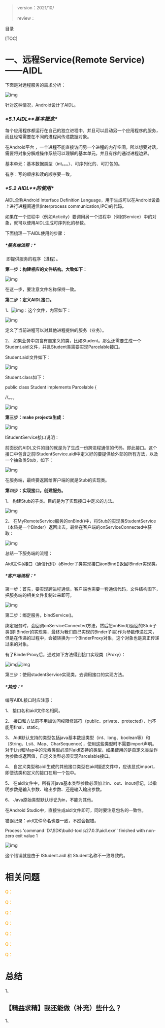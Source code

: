 > version：2021/10/
>
> review：



目录

[TOC]

# 一、远程Service(Remote Service)——AIDL

下面是对远程服务的需求分析：

![img](images/wps7A1.tmp-1634050306410.jpg) 

针对这种情况，Android设计了AIDL。

### ***\*5.1 AIDL\*******\*基本概念\****

每个应用程序都运行在自己的独立进程中，并且可以启动另一个应用程序的服务，而且经常需要在不同的进程间传递数据对象。

在Android平台 ，一个进程不能直接访问另一个进程的内存空间，所以想要对话，需要将对象分解成操作系统可以理解的基本单元，并且有序的通过进程边界。

基本单元：基本数据类型（int。。。）、可序列化的、可打包的。

有序：写的顺序和读的顺序要一致。

### ***\*5.2 AIDL\*******\*的使用\****

AIDL全称Android Interface Definition Language，用于生成可以在Android设备上进行进程间通信(interprocess communication,IPC)的代码。

如果在一个进程中（例如Acticity）要调用另一个进程中（例如Service）中的对象，就可以使用AIDL生成可序列化的参数。

下面梳理一下AIDL使用的步骤：

##### ***\*服务端流程：\****

​	即提供服务的程序（进程）。

**第一步：构建相应的文件结构。大致如下：**

![img](images/wps7A2.tmp-1634050306411.jpg) 

在这一步，要注意文件名称保持一致。

**第二步：定义A****IDL****接口。**

1、![img](images/wps7A3.tmp.jpg)：这个文件，内容如下：

![img](images/wps7A4.tmp.jpg) 

定义了当前进程可以对其他进程提供的服务（业务）。

2、 如果业务中包含有自定义的类，比如Student。那么还需要生成一个Student.aidl文件，并且Student类需要实现Parcelable接口。

Student.aidl文件如下：

![img](images/wps7A5.tmp.jpg) 

Student.class如下：

public class Student implements Parcelable {

//。。。

![img](images/wps7A6.tmp.jpg) 

**第三步：make** **project****à****生成：**

![img](images/wps7A7.tmp.jpg) 

IStudentService接口说明：

前面说的AIDL文件的目的就是为了生成一份跨进程通信的代码。即此接口。这个接口中包含之前IStudentService.aidl中定义好的要提供给外部的所有方法，以及一个抽象类Stub，如下：

![img](images/wps7B8.tmp.jpg) 

在服务端，最终要返回给客户端的就是Stub的实现类。

**第四步：实现接口，创建服务。**

1、 构建Stub的子类。目的是为了实现接口中定义的方法。

![img](images/wps7B9.tmp.jpg) 

2、 在MyRemoteService服务的onBind()中，将Stub的实现类StudentService（本质是一个Binder）返回出去，最终在客户端的onServiceConnected中获取：

![img](images/wps7BA.tmp.jpg) 

 

总结一下服务端的流程：

Aidl文件à接口（通信代码）àBinder子类实现接口àonBind()返回IBinder实现类。

##### ***\*客户端流程：\****

第一步：首先，要实现跨进程通信，客户端也需要一套通信代码，文件结构图下，把服务端的相关文件复制过来即可。

![img](images/wps7BB.tmp.jpg) 

第二步：绑定服务，bindService()。

绑定服务时，会回调onServiceConnected方法，然后把onBind()返回的Stub子类(即IBinder的实现类，最终为我们自己实现的Binder子类)作为参数传递过来，但是在传递的过程中，会被转换为一个BinderProxy对象，这个对象也是真正传递过来的对象。 

有了BinderProxy后，通过如下方法得到接口实现类（Proxy）：

![img](images/wps7BC.tmp.jpg)![img](images/wps7BD.tmp.jpg) 

第三步：使用studentService实现类，去调用接口的实现方法。

 

##### ***\*其他：\****

编写AIDL接口时应注意：

1、 接口名和aidl文件名相同。

2、 接口和方法前不用加访问权限修饰符（public、private、protected），也不能用final、static。

3、 Aidl默认支持的类型包括java基本数据类型（int、long、boolean等）和（String、Lsit、Map、CharSequence），使用这些类型时不需要import声明。对于List和Map中的元素类型必须时aidl支持的类型，如果使用的是自定义类型作为参数或返回值，自定义类型必须实现Parcelable接口。

4、 自定义类型和aidl生成的其他接口类型在aidl描述文件中，应该显式import，即便该类和定义的接口在用一个包中。

5、 在aidl文件中，所有非java基本类型参数必须加上in、out、inout标记，以指明参数是输入参数、输出参数、还是输入输出参数。

6、 Java原始类型默认标记为in，不能为其他。

 

在Android Studio中，直接生成aidl文件即可，同时要注意包名的一致性。

错误记录：aidl文件命名也要一致，不然会报错。

Process 'command 'D:\SDK\build-tools\27.0.3\aidl.exe'' finished with non-zero exit value 1

![img](images/wps7BE.tmp.jpg) 

这个错误就是由于 IStudent.aidl 和 Student名称不一致导致的。



# 相关问题

<font color='orange'>Q：</font>



<font color='orange'>Q：</font>



<font color='orange'>Q：</font>



<font color='orange'>Q：</font>



<font color='orange'>Q：</font>



<font color='orange'>Q：</font>



<font color='orange'>Q：</font>



# 总结

1、

## 【精益求精】我还能做（补充）些什么？

1、

